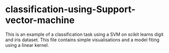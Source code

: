 # classification-using-Support-vector-machine

This is an example of a classification task using a SVM on scikit learns digit and iris dataset.
This file contains simple visualisations and a model fiting using a linear kernel.

